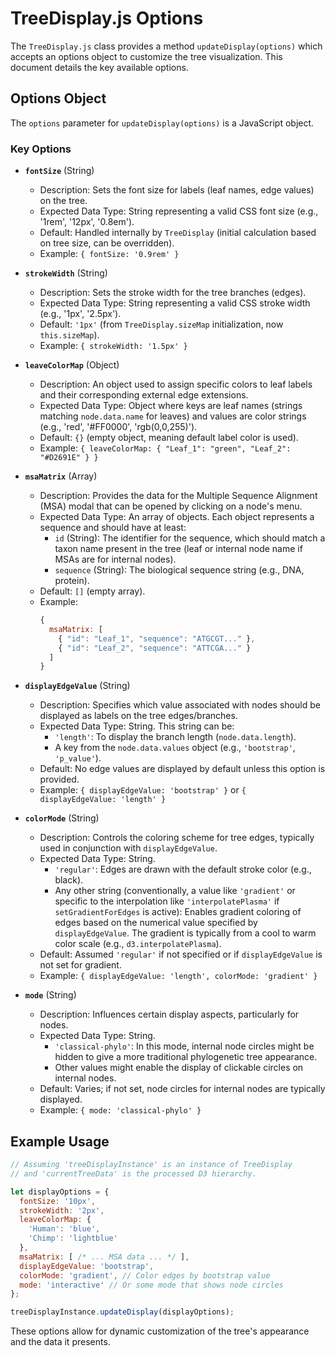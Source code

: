# TreeDisplay.js Options

The `TreeDisplay.js` class provides a method `updateDisplay(options)` which accepts an options object to customize the tree visualization. This document details the key available options.

## Options Object

The `options` parameter for `updateDisplay(options)` is a JavaScript object.

### Key Options

-   **`fontSize`** (String)
    -   Description: Sets the font size for labels (leaf names, edge values) on the tree.
    -   Expected Data Type: String representing a valid CSS font size (e.g., '1rem', '12px', '0.8em').
    -   Default: Handled internally by `TreeDisplay` (initial calculation based on tree size, can be overridden).
    -   Example: `{ fontSize: '0.9rem' }`

-   **`strokeWidth`** (String)
    -   Description: Sets the stroke width for the tree branches (edges).
    -   Expected Data Type: String representing a valid CSS stroke width (e.g., '1px', '2.5px').
    -   Default: `'1px'` (from `TreeDisplay.sizeMap` initialization, now `this.sizeMap`).
    -   Example: `{ strokeWidth: '1.5px' }`

-   **`leaveColorMap`** (Object)
    -   Description: An object used to assign specific colors to leaf labels and their corresponding external edge extensions.
    -   Expected Data Type: Object where keys are leaf names (strings matching `node.data.name` for leaves) and values are color strings (e.g., 'red', '#FF0000', 'rgb(0,0,255)').
    -   Default: `{}` (empty object, meaning default label color is used).
    -   Example: `{ leaveColorMap: { "Leaf_1": "green", "Leaf_2": "#D2691E" } }`

-   **`msaMatrix`** (Array)
    -   Description: Provides the data for the Multiple Sequence Alignment (MSA) modal that can be opened by clicking on a node's menu.
    -   Expected Data Type: An array of objects. Each object represents a sequence and should have at least:
        -   `id` (String): The identifier for the sequence, which should match a taxon name present in the tree (leaf or internal node name if MSAs are for internal nodes).
        -   `sequence` (String): The biological sequence string (e.g., DNA, protein).
    -   Default: `[]` (empty array).
    -   Example:
        ```javascript
        {
          msaMatrix: [
            { "id": "Leaf_1", "sequence": "ATGCGT..." },
            { "id": "Leaf_2", "sequence": "ATTCGA..." }
          ]
        }
        ```

-   **`displayEdgeValue`** (String)
    -   Description: Specifies which value associated with nodes should be displayed as labels on the tree edges/branches.
    -   Expected Data Type: String. This string can be:
        -   `'length'`: To display the branch length (`node.data.length`).
        -   A key from the `node.data.values` object (e.g., `'bootstrap'`, `'p_value'`).
    -   Default: No edge values are displayed by default unless this option is provided.
    -   Example: `{ displayEdgeValue: 'bootstrap' }` or `{ displayEdgeValue: 'length' }`

-   **`colorMode`** (String)
    -   Description: Controls the coloring scheme for tree edges, typically used in conjunction with `displayEdgeValue`.
    -   Expected Data Type: String.
        -   `'regular'`: Edges are drawn with the default stroke color (e.g., black).
        -   Any other string (conventionally, a value like `'gradient'` or specific to the interpolation like `'interpolatePlasma'` if `setGradientForEdges` is active): Enables gradient coloring of edges based on the numerical value specified by `displayEdgeValue`. The gradient is typically from a cool to warm color scale (e.g., `d3.interpolatePlasma`).
    -   Default: Assumed `'regular'` if not specified or if `displayEdgeValue` is not set for gradient.
    -   Example: `{ displayEdgeValue: 'length', colorMode: 'gradient' }`

-   **`mode`** (String)
    -   Description: Influences certain display aspects, particularly for nodes.
    -   Expected Data Type: String.
        -   `'classical-phylo'`: In this mode, internal node circles might be hidden to give a more traditional phylogenetic tree appearance.
        -   Other values might enable the display of clickable circles on internal nodes.
    -   Default: Varies; if not set, node circles for internal nodes are typically displayed.
    -   Example: `{ mode: 'classical-phylo' }`

## Example Usage

```javascript
// Assuming 'treeDisplayInstance' is an instance of TreeDisplay
// and 'currentTreeData' is the processed D3 hierarchy.

let displayOptions = {
  fontSize: '10px',
  strokeWidth: '2px',
  leaveColorMap: {
    'Human': 'blue',
    'Chimp': 'lightblue'
  },
  msaMatrix: [ /* ... MSA data ... */ ],
  displayEdgeValue: 'bootstrap',
  colorMode: 'gradient', // Color edges by bootstrap value
  mode: 'interactive' // Or some mode that shows node circles
};

treeDisplayInstance.updateDisplay(displayOptions);
```

These options allow for dynamic customization of the tree's appearance and the data it presents.
